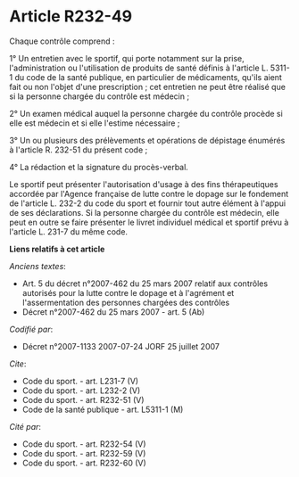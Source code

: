 # Article R232-49

Chaque contrôle comprend :

1° Un entretien avec le sportif, qui porte notamment sur la prise, l'administration ou l'utilisation de produits de santé
définis à l'article L. 5311-1 du code de la santé publique, en particulier de médicaments, qu'ils aient fait ou non l'objet
d'une prescription ; cet entretien ne peut être réalisé que si la personne chargée du contrôle est médecin ;

2° Un examen médical auquel la personne chargée du contrôle procède si elle est médecin et si elle l'estime nécessaire ;

3° Un ou plusieurs des prélèvements et opérations de dépistage énumérés à l'article R. 232-51 du présent code ;

4° La rédaction et la signature du procès-verbal.

Le sportif peut présenter l'autorisation d'usage à des fins thérapeutiques accordée par l'Agence française de lutte contre le
dopage sur le fondement de l'article L. 232-2 du code du sport et fournir tout autre élément à l'appui de ses déclarations.
Si la personne chargée du contrôle est médecin, elle peut en outre se faire présenter le livret individuel médical et sportif
prévu à l'article L. 231-7 du même code.

**Liens relatifs à cet article**

_Anciens textes_:

  - Art. 5 du décret n°2007-462 du 25 mars 2007 relatif aux contrôles autorisés pour la lutte contre le dopage et à l'agrément et l'assermentation des personnes chargées des contrôles
  - Décret n°2007-462 du 25 mars 2007 - art. 5 (Ab)

_Codifié par_:

  - Décret n°2007-1133 2007-07-24 JORF 25 juillet 2007

_Cite_:

  - Code du sport. - art. L231-7 (V)
  - Code du sport. - art. L232-2 (V)
  - Code du sport. - art. R232-51 (V)
  - Code de la santé publique - art. L5311-1 (M)

_Cité par_:

  - Code du sport. - art. R232-54 (V)
  - Code du sport. - art. R232-59 (V)
  - Code du sport. - art. R232-60 (V)
